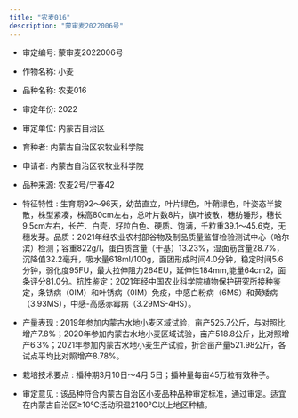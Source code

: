 ```yaml
---
title: "农麦016"
description: "蒙审麦2022006号"
---
```

* 审定编号:  蒙审麦2022006号

*  作物名称:  小麦

*  品种名称:  农麦016

*  审定年份:  2022

*  审定单位:  内蒙古自治区

* 育种者:  内蒙古自治区农牧业科学院

*  申请者:  内蒙古自治区农牧业科学院

*  品种来源:  农麦2号/宁春42

*  特征特性 : 
生育期92～96天，幼苗直立，叶片绿色，叶鞘绿色，叶姿态半披散，株型紧凑，株高80cm左右，总叶片数8片，旗叶披散，穗纺锤形，穗长9.5cm左右，长芒、白壳，籽粒白色、硬质、饱满，千粒重39.1～45.6克，无穗发芽。品质：2021年经农业农村部谷物及制品质量监督检验测试中心（哈尔滨）检测；容重822g/l，蛋白质含量（干基）13.23%，湿面筋含量28.7%，沉降值32.2毫升，吸水量618ml/100g，面团形成时间4.0分钟，稳定时间5.6分钟，弱化度95FU，最大拉伸阻力264EU，延伸性184mm,能量64cm2，面条评分81.0分。抗性鉴定：2021年经中国农业科学院植物保护研究所接种鉴定，条锈病（0IM）和叶锈病（0IM）免疫，中感白粉病（6MS）和黄矮病（3.93MS），中感-高感赤霉病（3.29MS-4HS）。
 
*  产量表现 : 
2019年参加内蒙古水地小麦区域试验，亩产525.7公斤，与对照比增产7.8%；2020年参加内蒙古水地小麦区域试验，亩产518.8公斤，比对照增产6.3%；2021年参加内蒙古水地小麦生产试验，折合亩产量521.98公斤，各试点平均比对照增产8.78%。

*  栽培技术要点 : 
播种期3月10日～4月 5日；播种量每亩45万粒有效种子。 

*  审定意见 : 
该品种符合内蒙古自治区小麦品种品种审定标准，通过审定。适宜在内蒙古自治区≥10℃活动积温2100℃以上地区种植。
